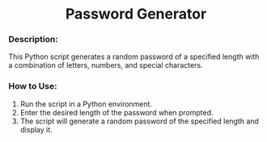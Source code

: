 <div align="center">

# Password Generator

</div>

### Description:
This Python script generates a random password of a specified length with a combination of letters, numbers, and special characters.

### How to Use:
1. Run the script in a Python environment.
2. Enter the desired length of the password when prompted.
3. The script will generate a random password of the specified length and display it.
